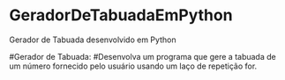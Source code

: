 # GeradorDeTabuadaEmPython
Gerador de Tabuada desenvolvido em Python

#Gerador de Tabuada:
#Desenvolva um programa que gere a tabuada de um número fornecido pelo usuário usando um laço de repetição for.
